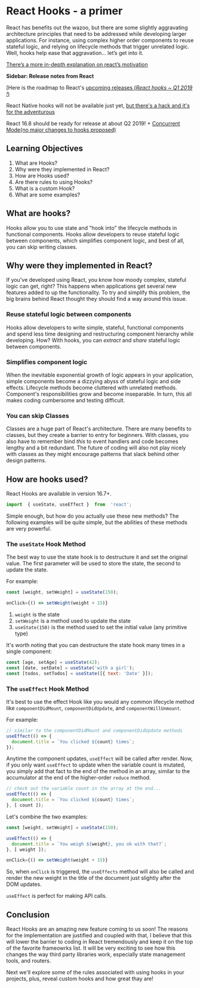 # React Hooks - a primer
 
React has benefits out the wazoo, but there are some slightly aggravating architecture principles that need to be addressed while developing larger applications. For instance, using complex higher order components to reuse stateful logic, and relying on lifecycle methods that trigger unrelated logic. Well, hooks help ease that aggravation… let’s get into it.

[There’s a more in-depth explanation on react’s motivation](https://reactjs.org/docs/hooks-intro.html#motivation)

**Sidebar: Release notes from React**

[Here is the roadmap to React's [upcoming releases (*React hooks ~ Q1 2019 !*)](https://reactjs.org/blog/2018/11/27/react-16-roadmap.html#tldr)

React Native hooks will not be available just yet, [but there's a hack and it's for the adventurous](https://github.com/facebook/react-native/issues/21967#issuecomment-434425169)

React 16.8 should be ready for release at about Q2 2019! + [Concurrent Mode(no major changes to hooks proposed)](https://reactjs.org/blog/2018/11/27/react-16-roadmap.html#react-16x-q2-2019-the-one-with-concurrent-mode)
## Learning Objectives

1. What are Hooks?
1. Why were they implemented in React?
1. How are Hooks used?
1. Are there rules to using Hooks?
1. What is a custom Hook?
1. What are some examples?

## What are hooks?

Hooks allow you to use state and "hook into" the lifecycle methods in functional components. Hooks allow developers to reuse stateful logic between components, which simplifies component logic, and best of all, you can skip writing classes.

## Why were they implemented in React?

If you've developed using React, you know how moody complex, stateful logic can get, right? This happens when applications get several new features added to up the functionality. To try and simplify this problem, the big brains behind React thought they should find a way around this issue.

### Reuse stateful logic between components

Hooks allow developers to write simple, stateful, functional components and spend less time designing and restructuring component hierarchy while developing. How? With hooks, you can *extract* and *share* stateful logic between components.

### Simplifies component logic

When the inevitable exponential growth of logic appears in your application, simple components become a dizzying abyss of stateful logic and side effects. Lifecycle methods become cluttered with unrelated methods. Component's responsibilities grow and become inseparable. In turn, this all makes coding cumbersome and testing difficult.

### You can skip Classes

Classes are a huge part of React's architecture. There are many benefits to classes, but they create a barrier to entry for beginners. With classes, you also have to remember bind *this* to event handlers and code becomes lengthy and a bit redundant. The future of coding will also not play nicely with classes as they might encourage patterns that slack behind other design patterns.

## How are hooks used?

React Hooks are available in version 16.7+.

```javascript
import  { useState, useEffect }  from  'react';
```

Simple enough, but how do you actually use these new methods? The following examples will be quite simple, but the abilities of these methods are very powerful.

### The `useState` Hook Method

The best way to use the state hook is to destructure it and set the original value. The first parameter will be used to store the state, the second to update the state.

For example:

```javascript
const [weight, setWeight] = useState(150);

onClick={() => setWeight(weight + 15)}
```

1. `weight` is the state
1. `setWeight` is a method used to update the state
1. `useState(150)` is the method used to set the initial value (any primitive type)

It's worth noting that you can destructure the state hook many times in a single component:

```javascript
const [age, setAge] = useState(42);
const [date, setDate] = useState('with a girl');
const [todos, setTodos] = useState([{ text: 'Date' }]);
```

### The `useEffect` Hook Method

It's best to use the effect Hook like you would any common lifecycle method like `componentDidMount`, `componentDidUpdate`, and `componentWillUnmount`.

For example:

```javascript
// similar to the componentDidMount and componentDidUpdate methods
useEffect(() => {
  document.title = `You clicked ${count} times`;
});
```

Anytime the component updates, `useEffect` will be called after render. Now, if you only want `useEffect` to update when the variable count is mutated, you simply add that fact to the end of the method in an array, similar to the accumulator at the end of the higher-order `reduce` method.

```javascript
// check out the variable count in the array at the end...
useEffect(() => {
  document.title = `You clicked ${count} times`;
}, [ count ]);
```

Let's combine the two examples:

```javascript
const [weight, setWeight] = useState(150);

useEffect(() => {
  document.title = `You weigh ${weight}, you ok with that?`;
}, [ weight ]);

onClick={() => setWeight(weight + 15)}
```

So, when `onClick` is triggered, the `useEffects` method will also be called and render the new weight in the title of the document just slightly after the DOM updates.

`useEffect` is perfect for making API calls. 

## Conclusion

React Hooks are an amazing new feature coming to us soon! The reasons for the implementation are justified and coupled with that, I believe that this will lower the barrier to coding in React tremendously and keep it on the top of the favorite frameowrks list. It will be very exciting to see how this changes the way third party libraries work, especially state management tools, and routers.

Next we'll explore some of the rules associated with using hooks in your projects, plus, reveal custom hooks and how great thay are!
